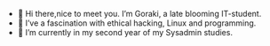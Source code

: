 - 👋 Hi there,nice to meet you. I’m Goraki, a late blooming IT-student.
- 👀 I’ve a fascination with ethical hacking, Linux and programming.
- 🌱 I’m currently in my second year of my Sysadmin studies.
<!---
Goraki1994/Goraki1994 is a ✨ special ✨ repository because its `README.md` (this file) appears on your GitHub profile.
You can click the Preview link to take a look at your changes.
--->
